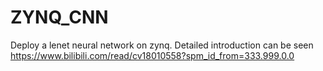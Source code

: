 # ZYNQ_CNN
Deploy a lenet neural network on zynq.
Detailed introduction can be seen https://www.bilibili.com/read/cv18010558?spm_id_from=333.999.0.0

